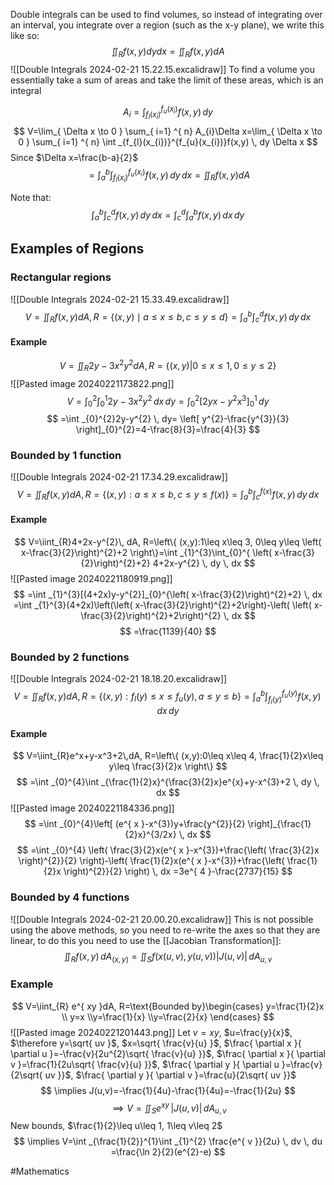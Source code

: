 Double integrals can be used to find volumes, so instead of integrating over an interval, you integrate over a region (such as the x-y plane), we write this like so:
$$
\iint_{R}f(x,y)dydx=\iint_{R}f(x,y)dA
$$
![[Double Integrals 2024-02-21 15.22.15.excalidraw]]
To find a volume you essentially take a sum of areas and take the limit of these areas, which is an integral

$$
A_{i}=\int _{f_{l}(x_{i})}^{f_{u}(x_{i})}f(x,y) \, dy 
$$
$$
V=\lim_{ \Delta x \to 0 } \sum_{ i=1} ^{ n}  A_{i}\Delta x=\lim_{ \Delta x \to 0 } \sum_{ i=1} ^{ n}  \int _{f_{l}(x_{i})}^{f_{u}(x_{i})}f(x,y) \, dy \Delta x
$$
Since $\Delta x=\frac{b-a}{2}$
$$
=\int ^{b}_{a} \int _{f_{l}(x_{i})}^{f_{u}(x_{i})}f(x,y) \, dy  \, dx =\iint_{R}f(x,y)dA
$$

Note that:
$$
\int ^{b}_{a} \int _{c}^{d}f(x,y) \, dy  \, dx =\int _{c}^d \int ^{b}_{a} f(x,y) \, dx  \, dy   
$$
## Examples of Regions
### Rectangular regions
![[Double Integrals 2024-02-21 15.33.49.excalidraw]]
$$
V=\iint_{R}f(x,y)dA , R=\{(x,y)\mid a\leq x\leq b, c\leq y\leq d\}=\int ^{b}_{a} \int _{c}^d f(x,y) \, dy  \, dx
$$
#### Example
$$
V=\iint_{R}2y-3x^{2}y^{2} dA, R= \{(x,y)|0\leq x\leq 1, 0\leq y\leq 2\}
$$
![[Pasted image 20240221173822.png]]
$$
V=\int _{0}^{2}\int _{0}^{1}2y-3x^2y^{2} \, dx  \, dy=\int_{0}^{2} [2yx-y^{2}x^{3}]^{1}_{0} \, dy  
$$
$$
=\int _{0}^{2}2y-y^{2} \, dy= \left[ y^{2}-\frac{y^{3}}{3} \right]_{0}^{2}=4-\frac{8}{3}=\frac{4}{3}
$$
### Bounded by 1 function
![[Double Integrals 2024-02-21 17.34.29.excalidraw]]
$$
V=\iint_{R}f(x,y)dA , R=\{(x,y):a\leq x\leq b, c\leq y\leq f(x)\}=\int ^{b}_{a} \int _{c}^{f(x)} f(x,y) \, dy  \, dx
$$
#### Example
$$
V=\iint_{R}4+2x-y^{2}\, dA, R=\left\{ (x,y):1\leq x\leq 3, 0\leq y\leq \left( x-\frac{3}{2}\right)^{2}+2  \right\}=\int _{1}^{3}\int_{0}^{ \left( x-\frac{3}{2}\right)^{2}+2} 4+2x-y^{2} \, dy  \, dx
$$
![[Pasted image 20240221180919.png]]
$$
=\int _{1}^{3}[(4+2x)y-y^{2}]_{0}^{\left( x-\frac{3}{2}\right)^{2}+2} \, dx =\int _{1}^{3}(4+2x)\left(\left( x-\frac{3}{2}\right)^{2}+2\right)-\left( \left( x-\frac{3}{2}\right)^{2}+2\right)^{2} \, dx 
$$
$$
=\frac{1139}{40}
$$

### Bounded by 2 functions
![[Double Integrals 2024-02-21 18.18.20.excalidraw]]
$$
V=\iint_{R}f(x,y)dA, R=\{(x,y):f_{l}(y)\leq x\leq f_{u}(y), a\leq y\leq b\} = \int ^{b}_{a} \int _{f_{l}(y)}^{f_{u}(y)}f(x,y) \, dx  \, dy  
$$
#### Example
$$
V=\iint_{R}e^x+y-x^3+2\,dA, R=\left\{ (x,y):0\leq x\leq 4, \frac{1}{2}x\leq y\leq \frac{3}{2}x \right\}
$$
$$
=\int _{0}^{4}\int _{\frac{1}{2}x}^{\frac{3}{2}x}e^{x}+y-x^{3}+2 \, dy  \, dx 
$$
![[Pasted image 20240221184336.png]]
$$
=\int _{0}^{4}\left[ (e^{ x }-x^{3})y+\frac{y^{2}}{2} \right]_{\frac{1}{2}x}^{3/2x} \, dx 
$$
$$
=\int _{0}^{4} \left( \frac{3}{2}x(e^{ x }-x^{3})+\frac{\left( \frac{3}{2}x \right)^{2}}{2} \right)-\left( \frac{1}{2}x(e^{ x }-x^{3})+\frac{\left( \frac{1}{2}x \right)^{2}}{2} \right) \, dx =3e^{ 4 }-\frac{2737}{15}
$$
### Bounded by 4 functions
![[Double Integrals 2024-02-21 20.00.20.excalidraw]]
This is not possible using the above methods, so you need to re-write the axes so that they are linear, to do this you need to use the [[Jacobian Transformation]]:
$$
\iint_{R}f(x,y) \, dA_{(x,y)}=\iint_{S}f(x(u,v),y(u,v)) |J(u,v)| \, dA_{u,v}
$$
### Example
$$
V=\iint_{R} e^{ xy }dA, R=\text{Bounded by}\begin{cases}
y=\frac{1}{2}x \\ y=x \\y=\frac{1}{x} \\y=\frac{2}{x}
\end{cases}
$$
![[Pasted image 20240221201443.png]]
Let $v=xy$, $u=\frac{y}{x}$, $\therefore y=\sqrt{ uv }$, $x=\sqrt{ \frac{v}{u} }$, $\frac{ \partial x }{ \partial u }=-\frac{v}{2u^{2}\sqrt{ \frac{v}{u} }}$, $\frac{ \partial x }{ \partial v }=\frac{1}{2u\sqrt{ \frac{v}{u} }}$, $\frac{ \partial y }{ \partial u }=\frac{v}{2\sqrt{ uv }}$, $\frac{ \partial y }{ \partial v }=\frac{u}{2\sqrt{ uv }}$
$$
\implies J(u,v)=-\frac{1}{4u}-\frac{1}{4u}=-\frac{1}{2u}
$$
$$
\implies V=\iint_{S}e^{ xy } \, |J(u,v)|\,dA_{u,v}
$$
New bounds, $\frac{1}{2}\leq u\leq 1, 1\leq v\leq 2$
$$
\implies V=\int _{\frac{1}{2}}^{1}\int _{1}^{2} \frac{e^{ v }}{2u} \, dv  \, du =\frac{\ln 2}{2}(e^{2}-e)
$$

#Mathematics